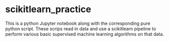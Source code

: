 # scikitlearn_practice
This is a python Jupyter notebook along with the corresponding pure python script. These scrips read in data and use a scikitlearn 
pipeline to perform various basic supervised machine learning algorithms on that data.  
